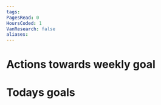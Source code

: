 ```yaml
---
tags: 
PagesRead: 0
HoursCoded: 1
VanResearch: false
aliases:
---
```

# Actions towards weekly goal
# Todays goals